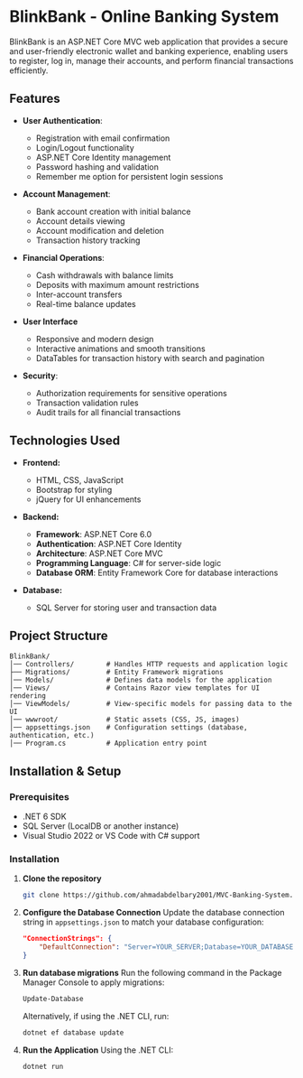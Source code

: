 # BlinkBank - Online Banking System

BlinkBank is an ASP.NET Core MVC web application that provides a secure and user-friendly electronic wallet and banking experience, enabling users to register, log in, manage their accounts, and perform financial transactions efficiently.

## Features

- **User Authentication**:
  - Registration with email confirmation
  - Login/Logout functionality
  - ASP.NET Core Identity management
  - Password hashing and validation
  - Remember me option for persistent login sessions

- **Account Management**:
  - Bank account creation with initial balance
  - Account details viewing
  - Account modification and deletion
  - Transaction history tracking

- **Financial Operations**:
  - Cash withdrawals with balance limits
  - Deposits with maximum amount restrictions
  - Inter-account transfers
  - Real-time balance updates

- **User Interface**
  - Responsive and modern design
  - Interactive animations and smooth transitions
  - DataTables for transaction history with search and pagination

- **Security**:
  - Authorization requirements for sensitive operations
  - Transaction validation rules
  - Audit trails for all financial transactions

## Technologies Used

- **Frontend:**
  - HTML, CSS, JavaScript
  - Bootstrap for styling
  - jQuery for UI enhancements

- **Backend:**
  - **Framework**: ASP.NET Core 6.0
  - **Authentication**: ASP.NET Core Identity
  - **Architecture**: ASP.NET Core MVC
  - **Programming Language**: C# for server-side logic
  - **Database ORM**: Entity Framework Core for database interactions

- **Database:**
  - SQL Server for storing user and transaction data

## Project Structure
```
BlinkBank/
│── Controllers/        # Handles HTTP requests and application logic
├── Migrations/         # Entity Framework migrations
│── Models/             # Defines data models for the application
│── Views/              # Contains Razor view templates for UI rendering
│── ViewModels/         # View-specific models for passing data to the UI
│── wwwroot/            # Static assets (CSS, JS, images)
│── appsettings.json    # Configuration settings (database, authentication, etc.)
│── Program.cs          # Application entry point
```

## Installation & Setup

### Prerequisites
- .NET 6 SDK
- SQL Server (LocalDB or another instance)
- Visual Studio 2022 or VS Code with C# support

### Installation
1. **Clone the repository**
   ```sh
   git clone https://github.com/ahmadabdelbary2001/MVC-Banking-System.git
   ```

2. **Configure the Database Connection**
   Update the database connection string in `appsettings.json` to match your database configuration:  

   ```json
   "ConnectionStrings": {
       "DefaultConnection": "Server=YOUR_SERVER;Database=YOUR_DATABASE;User Id=YOUR_USER;Password=YOUR_PASSWORD;"
   }
   ```

3. **Run database migrations**
   Run the following command in the Package Manager Console to apply migrations:
   ```sh
   Update-Database
   ```
   Alternatively, if using the .NET CLI, run:
   ```sh
   dotnet ef database update
   ```
   
4. **Run the Application**
   Using the .NET CLI:
   ```sh
   dotnet run
   ```
